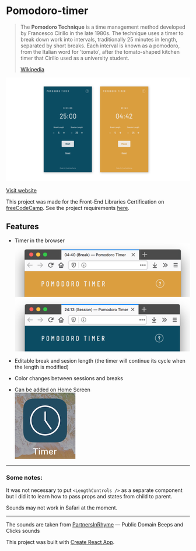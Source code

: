 # Pomodoro-timer


> The **Pomodoro Technique** is a time management method developed by Francesco Cirillo in the late 1980s. The technique uses a timer to break down work into intervals, traditionally 25 minutes in length, separated by short breaks. Each interval is known as a pomodoro, from the Italian word for 'tomato', after the tomato-shaped kitchen timer that Cirillo used as a university student.
> 
> [Wikipedia](https://en.wikipedia.org/wiki/Pomodoro_Technique)
> 
![pomodoro-timer](images/pomodoro_timer@2x.jpg)

[Visit website](https://pomodoro-timer-chi.now.sh/ "Pomodoro Timer")

This project was made for the Front-End Libraries Certification on [freeCodeCamp](https://www.freecodecamp.org/learn). See the project requirements [here](https://www.freecodecamp.org/learn/front-end-libraries/front-end-libraries-projects/build-a-pomodoro-clock).

 ## Features

- Timer in the browser\
  ![timer-break-browser](images/timer-break.png)
  ![timer-session-browser](images/timer-session.png)

- Editable break and sesion length (the timer will continue its cycle when the length is modified)
  
- Color changes between sessions and breaks
  
- Can be added on Home Screen\
  ![phone-icon](images/app-on-phone.jpg)
  
---

### Some notes:

It was not necessary to put `<LengthControls />` as a separate component but I did it to learn how to pass props and states from child to parent.

Sounds may not work in Safari at the moment.

---

The sounds are taken from [PartnersInRhyme](https://www.partnersinrhyme.com/soundfx/PUBLIC-DOMAIN-SOUNDS/beep.shtml) — Public Domain Beeps and Clicks sounds

This project was built with [Create React App](https://github.com/facebook/create-react-app).

